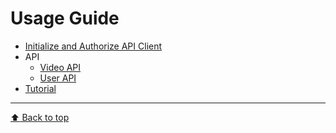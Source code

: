 Usage Guide
===
- [Initialize and Authorize API Client](./client.md)
- API
  - [Video API](./api/video.md)
  - [User API](./api/user.md)
- [Tutorial](./tutorial.md)

---
[ :arrow_up: Back to top](#usage-guide)